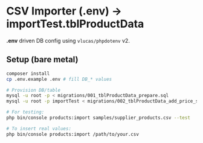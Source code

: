 # CSV Importer (.env) → importTest.tblProductData

**.env** driven DB config using `vlucas/phpdotenv` v2.

## Setup (bare metal)

```bash
composer install
cp .env.example .env # fill DB_* values

# Provision DB/table
mysql -u root -p < migrations/001_tblProductData_prepare.sql
mysql -u root -p importTest < migrations/002_tblProductData_add_price_stock.sql

# For testing:
php bin/console products:import samples/supplier_products.csv --test 

# To insert real values:
php bin/console products:import /path/to/your.csv
```
